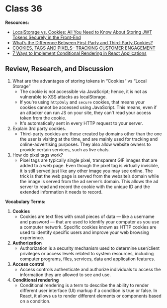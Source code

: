 # Class 36

**Resources:**

- [LocalStorage vs. Cookies: All You Need to Know About Storing JWT Tokens Securely in the Front-End](https://blog.cotter.app/localstorage-vs-cookies-all-you-need-to-know-about-storing-jwt-tokens-securely-in-the-front-end/)
- [What’s the Difference Between First-Party and Third-Party Cookies?](https://clearcode.cc/blog/difference-between-first-party-third-party-cookies/)
- [COOKIES, TAGS AND PIXELS– TRACKING CUSTOMER ENGAGEMENT](https://resources.marketingeffectiveness.nielsen.com/blog/cookies-tags-pixels-tracking-customer-engagement)
- [7 Ways to Implement Conditional Rendering in React Applications](https://www.digitalocean.com/community/tutorials/7-ways-to-implement-conditional-rendering-in-react-applications)

## Review, Research, and Discussion

1. What are the advantages of storing tokens in “Cookies” vs “Local Storage”
    - The cookie is not accessible via JavaScript; hence, it is not as vulnerable to XSS attacks as localStorage.
    - If you're using `httpOnly` and `secure` cookies, that means your cookies cannot be accessed using JavaScript. This means, even if an attacker can run JS on your site, they can't read your access token from the cookie.
    - It's automatically sent in every HTTP request to your server.
2. Explain 3rd party cookies.
    - Third-party cookies are those created by domains other than the one the user is visiting at the time, and are mainly used for tracking and online-advertising purposes. They also allow website owners to provide certain services, such as live chats.
3. How do pixel tags work?
    - Pixel tags are typically single pixel, transparent GIF images that are added to a web page. Even though the pixel tag is virtually invisible, it is still served just like any other image you may see online. The trick is that the web page is served from the website’s domain while the image is served from the ad server’s domain. This allows the ad server to read and record the cookie with the unique ID and the extended information it needs to record.

**Vocabulary Terms:**


1. **Cookies**
    - Cookies are text files with small pieces of data — like a username and password — that are used to identify your computer as you use a computer network. Specific cookies known as HTTP cookies are used to identify specific users and improve your web browsing experience.
2. **Authorization**
    - Authorization is a security mechanism used to determine user/client privileges or access levels related to system resources, including computer programs, files, services, data and application features.
3. **Access control**
    - Access controls authenticate and authorize individuals to access the information they are allowed to see and use.
4. **Conditional rendering**
    - Conditional rendering is a term to describe the ability to render different user interface (UI) markup if a condition is true or false. In React, it allows us to render different elements or components based on a condition. 